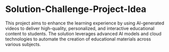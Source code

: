 # Solution-Challenge-Project-Idea
This project aims to enhance the learning experience by using AI-generated videos to deliver high-quality, personalized, and interactive educational content to students. The solution leverages advanced AI models and cloud technologies to automate the creation of educational materials across various subjects.
